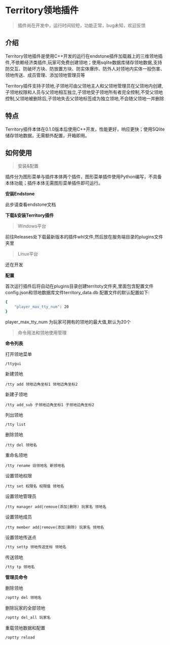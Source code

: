 # Territory领地插件
> 插件尚在开发中，运行时间较短，功能正常，bug未知，欢迎反馈
## 介绍

Territory领地插件是使用C++开发的运行在endstone插件加载器上的三维领地插件,不依赖经济类插件,玩家可免费创建领地；使用sqlite数据库储存领地数据,支持防交互、防破坏方块、防放置方块、防实体爆炸、防外人对领地内实体一般伤害、领地传送、成员管理、添加领地管理员等

Territory插件支持子领地,子领地可由父领地主人和父领地管理员在父领地内创建,子领地权限和人员与父领地相互独立,子领地受子领地所有者完全控制,不受父领地控制,父领地被删除后,子领地失去父领地标签成为独立领地,不会随父领地一并删除

## 特点

Territory插件本体在0.1.0版本后使用C++开发，性能更好，响应更快；使用SQlite储存领地数据，无需额外配置，开箱即用。

## 如何使用

> 安装&配置

插件分为图形菜单与插件本体两个插件，图形菜单插件使用Python编写，不具备本体功能；插件本体无需图形菜单插件即可运行。

**安装Endstone**

此步请查看endstone文档

**下载&安装Territory插件**

> Windows平台

前往Releases处下载最新版本的插件whl文件,然后放在服务端目录的plugins文件夹里

> Linux平台

还在开发

**配置**

首次运行插件后将自动在plugins目录创建territoty文件夹,里面包含配置文件config.json和领地数据库文件territory_data.db
配置文件的默认配置如下:
```bash
{
    "player_max_tty_num": 20
}
```
player_max_tty_num 为玩家可拥有的领地的最大值,默认为20个  
> 命令用法和领地使用管理

**命令列表**

打开领地菜单

```shell
/ttygui
```

新建领地

```shell
/tty add 领地边角坐标1 领地边角坐标2
```

新建子领地

```shell
/tty add_sub 子领地边角坐标1 子领地边角坐标2
```

列出领地

```shell
/tty list
```

删除领地

```shell
/tty del 领地名
```

重命名领地

```shell
/tty rename 旧领地名 新领地名
```

设置领地权限

```shell
/tty set 权限名 权限值 领地名
```

设置领地管理员

```shell
/tty manager add|remove(添加|删除) 玩家名 领地名
```

设置领地成员

```shell
/tty member add|remove(添加|删除) 玩家名 领地名
```

设置领地传送点

```bash
/tty settp 领地传送坐标 领地名
```

传送领地

```bash
/tty tp 领地名
```

**管理员命令**

删除领地

```bash
/optty del 领地名
```

删除玩家的全部领地

```bash
/optty del_all 玩家名
```

重载领地数据和配置

```bash
/optty reload
```
